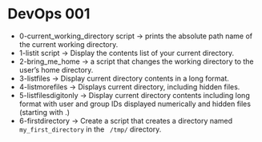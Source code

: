 # DevOps 001

- 0-current_working_directory script ->  prints the absolute path name of the current working directory.
- 1-listit script -> Display the contents list of your current directory.
- 2-bring_me_home -> a script that changes the working directory to the user’s home directory.
- 3-listfiles -> Display current directory contents in a long format.
- 4-listmorefiles -> Displays current directory, including hidden files.  
- 5-listfilesdigitonly -> Display current directory contents including long format with user and group IDs displayed numerically and hidden files (starting with .) 
- 6-firstdirectory  -> Create a script that creates a directory named ```my_first_directory``` in the ``` /tmp/``` directory. 
